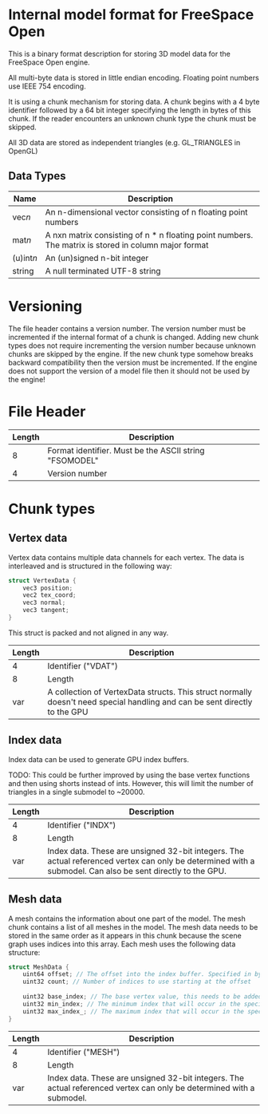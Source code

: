 # Internal model format for FreeSpace Open

This is a binary format description for storing 3D model data for the FreeSpace Open engine.

All multi-byte data is stored in little endian encoding. Floating point numbers use IEEE 754 encoding.

It is using a chunk mechanism for storing data. A chunk begins with a 4 byte identifier followed by a 64 bit integer
specifying the length in bytes of this chunk. If the reader encounters an unknown chunk type the chunk must be skipped.

All 3D data are stored as independent triangles (e.g. GL_TRIANGLES in OpenGL)

## Data Types
 Name | Description
--------|-------------------------------------------
 vec*n* | An n-dimensional vector consisting of n floating point numbers
 mat*n* | A nxn matrix consisting of n * n floating point numbers. The matrix is stored in column major format
 (u)int*n* | An (un)signed n-bit integer
 string | A null terminated UTF-8 string

# Versioning
The file header contains a version number. The version number must be incremented if the internal format of a chunk is
changed. Adding new chunk types does not require incrementing the version number because unknown chunks are skipped by
the engine. If the new chunk type somehow breaks backward compatibility then the version must be incremented.
If the engine does not support the version of a model file then it should not be used by the engine!

# File Header
 Length | Description
--------|-------------------------------------------
 8      | Format identifier. Must be the ASCII string "FSOMODEL"
 4      | Version number

# Chunk types
## Vertex data
Vertex data contains multiple data channels for each vertex. The data is interleaved and is structured in the following way:
```c
struct VertexData {
    vec3 position;
    vec2 tex_coord;
    vec3 normal;
    vec3 tangent;
}
```
This struct is packed and not aligned in any way.

 Length | Description
--------|-------------------------------------------
 4      | Identifier ("VDAT")
 8      | Length
 var    | A collection of VertexData structs. This struct normally doesn't need special handling and can be sent directly to the GPU

## Index data
Index data can be used to generate GPU index buffers.

TODO: This could be further improved by using the base vertex functions and then using shorts instead of ints. However,
this will limit the number of triangles in a single submodel to ~20000.

 Length | Description
--------|-------------------------------------------
 4      | Identifier ("INDX")
 8      | Length
 var    | Index data. These are unsigned 32-bit integers. The actual referenced vertex can only be determined with a submodel. Can also be sent directly to the GPU.

## Mesh data
A mesh contains the information about one part of the model. The mesh chunk contains a list of all meshes in the model.
The mesh data needs to be stored in the same order as it appears in this chunk because the scene graph uses indices into
this array.
Each mesh uses the following data structure:
```c
struct MeshData {
    uint64 offset; // The offset into the index buffer. Specified in bytes.
    uint32 count; // Number of indices to use starting at the offset
    
    uint32 base_index; // The base vertex value, this needs to be added to the index value from the index buffer (either manually or using your Graphics API)
    uint32 min_index; // The minimum index that will occur in the specified range
    uint32 max_index_; // The maximum index that will occur in the specified range
}
```

 Length | Description
--------|-------------------------------------------
 4      | Identifier ("MESH")
 8      | Length
 var    | Index data. These are unsigned 32-bit integers. The actual referenced vertex can only be determined with a submodel.
